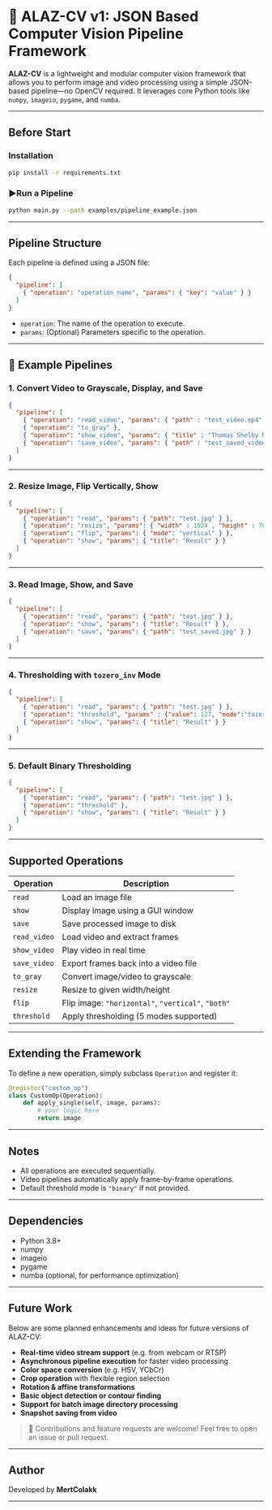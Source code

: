 # 🎯 ALAZ-CV v1: JSON Based Computer Vision Pipeline Framework

**ALAZ-CV** is a lightweight and modular computer vision framework that allows you to perform image and video processing using a simple JSON-based pipeline—no OpenCV required. It leverages core Python tools like `numpy`, `imageio`, `pygame`, and `numba`.

---

## Before Start

### Installation
```bash
pip install -r requirements.txt
````

### ▶Run a Pipeline

```bash
python main.py --path examples/pipeline_example.json
```

---

## Pipeline Structure

Each pipeline is defined using a JSON file:

```json
{
  "pipeline": [
    { "operation": "operation_name", "params": { "key": "value" } }
  ]
}
```

* `operation`: The name of the operation to execute.
* `params`: (Optional) Parameters specific to the operation.

---

## 🧪 Example Pipelines

### 1. Convert Video to Grayscale, Display, and Save

```json
{
  "pipeline": [
    { "operation": "read_video", "params": { "path" : "test_video.mp4" } },
    { "operation": "to_gray" },
    { "operation": "show_video", "params": { "title" : "Thomas Shelby Mafia Sigma" } },
    { "operation": "save_video", "params": { "path" : "test_saved_video.mp4", "fps" : 24 } }
  ]
}
```

---

### 2. Resize Image, Flip Vertically, Show

```json
{
  "pipeline": [
    { "operation": "read", "params": { "path": "test.jpg" } },
    { "operation": "resize", "params": { "width" : 1024 , "height" : 768} },
    { "operation": "flip", "params": { "mode": "vertical" } },
    { "operation": "show", "params": { "title": "Result" } }
  ]
}
```

---

### 3. Read Image, Show, and Save

```json
{
  "pipeline": [
    { "operation": "read", "params": { "path": "test.jpg" } },
    { "operation": "show", "params": { "title": "Result" } },
    { "operation": "save", "params": { "path": "test_saved.jpg" } }
  ]
}
```

---

### 4. Thresholding with `tozero_inv` Mode

```json
{
  "pipeline": [
    { "operation": "read", "params": { "path": "test.jpg" } },
    { "operation": "threshold", "params" : {"value": 127, "mode":"tozero_inv"} },
    { "operation": "show", "params": { "title": "Result" } }
  ]
}
```

---

### 5. Default Binary Thresholding

```json
{
  "pipeline": [
    { "operation": "read", "params": { "path": "test.jpg" } },
    { "operation": "threshold" },
    { "operation": "show", "params": { "title": "Result" } }
  ]
}
```

---

## Supported Operations

| Operation    | Description                                        |
| ------------ | -------------------------------------------------- |
| `read`       | Load an image file                                 |
| `show`       | Display image using a GUI window                   |
| `save`       | Save processed image to disk                       |
| `read_video` | Load video and extract frames                      |
| `show_video` | Play video in real time                            |
| `save_video` | Export frames back into a video file               |
| `to_gray`    | Convert image/video to grayscale                   |
| `resize`     | Resize to given width/height                       |
| `flip`       | Flip image: `"horizontal"`, `"vertical"`, `"both"` |
| `threshold`  | Apply thresholding (5 modes supported)             |

---

## Extending the Framework

To define a new operation, simply subclass `Operation` and register it:

```python
@register("custom_op")
class CustomOp(Operation):
    def apply_single(self, image, params):
        # your logic here
        return image
```

---

## Notes

* All operations are executed sequentially.
* Video pipelines automatically apply frame-by-frame operations.
* Default threshold mode is `"binary"` if not provided.

---

## Dependencies

* Python 3.8+
* numpy
* imageio
* pygame
* numba (optional, for performance optimization)

---

## Future Work

Below are some planned enhancements and ideas for future versions of ALAZ-CV:

- **Real-time video stream support** (e.g. from webcam or RTSP)
- **Asynchronous pipeline execution** for faster video processing
- **Color space conversion** (e.g. HSV, YCbCr)
- **Crop operation** with flexible region selection
- **Rotation & affine transformations**
- **Basic object detection or contour finding**
- **Support for batch image directory processing**
- **Snapshot saving from video**

> 💬 Contributions and feature requests are welcome! Feel free to open an issue or pull request.

---

## Author

Developed by **MertColakk**

---
